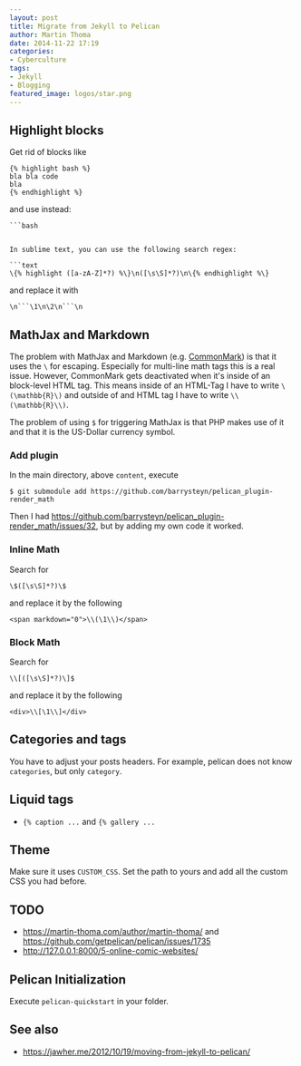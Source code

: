 ```yaml
---
layout: post
title: Migrate from Jekyll to Pelican
author: Martin Thoma
date: 2014-11-22 17:19
categories:
- Cyberculture
tags:
- Jekyll
- Blogging
featured_image: logos/star.png
---
```


## Highlight blocks

Get rid of blocks like

```text
{% highlight bash %}
bla bla code
bla
{% endhighlight %}
```

and use instead:

```text
```bash
```
```

In sublime text, you can use the following search regex:

```text
\{% highlight ([a-zA-Z]*?) %\}\n([\s\S]*?)\n\{% endhighlight %\}
```

and replace it with

```text
\n```\1\n\2\n```\n
```


## MathJax and Markdown

The problem with MathJax and Markdown (e.g. [CommonMark](http://commonmark.org/))
is that it uses the `\` for escaping. Especially for multi-line math tags this
is a real issue. However, CommonMark gets deactivated when
it's inside of an block-level HTML tag. This means inside of an HTML-Tag I have to write
`\(\mathbb{R}\)` and outside of and HTML tag I have to write `\\(\mathbb{R}\\)`.

The problem of using `$` for triggering MathJax is that PHP makes use of it and
that it is the US-Dollar currency symbol.

### Add plugin

In the main directory, above `content`, execute

```
$ git submodule add https://github.com/barrysteyn/pelican_plugin-render_math
```

Then I had https://github.com/barrysteyn/pelican_plugin-render_math/issues/32,
but by adding my own code it worked.

### Inline Math

Search for

```text
\$([\s\S]*?)\$
```

and replace it by the following

```text
<span markdown="0">\\(\1\\)</span>
```


### Block Math

Search for

```text
\\[([\s\S]*?)\]$
```

and replace it by the following

```text
<div>\\[\1\\]</div>
```


## Categories and tags

You have to adjust your posts headers. For example, pelican does not know
`categories`, but only `category`.

## Liquid tags

* `{% caption ...` and `{% gallery ...`


## Theme

Make sure it uses `CUSTOM_CSS`. Set the path to yours and add all the custom
CSS you had before.


## TODO

* https://martin-thoma.com/author/martin-thoma/ and https://github.com/getpelican/pelican/issues/1735
* http://127.0.0.1:8000/5-online-comic-websites/


## Pelican Initialization

Execute `pelican-quickstart` in your folder.


## See also

* https://jawher.me/2012/10/19/moving-from-jekyll-to-pelican/